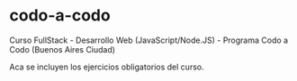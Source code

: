 # codo-a-codo

Curso FullStack - Desarrollo Web (JavaScript/Node.JS) - Programa Codo a Codo (Buenos Aires Ciudad)

Aca se incluyen los ejercicios obligatorios del curso.
